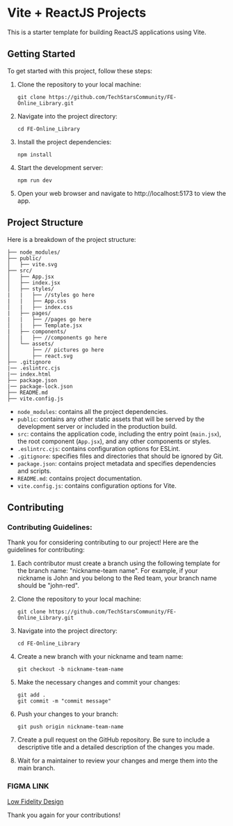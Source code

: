 # Vite + ReactJS Projects

This is a starter template for building ReactJS applications using Vite.

## Getting Started

To get started with this project, follow these steps:

1. Clone the repository to your local machine:

    ```
    git clone https://github.com/TechStarsCommunity/FE-Online_Library.git
    ```

2. Navigate into the project directory:

    ```
    cd FE-Online_Library
    ```

3. Install the project dependencies:

    ```
    npm install
    ```

4. Start the development server:

    ```
    npm run dev
    ```

5. Open your web browser and navigate to http://localhost:5173 to view the app.

## Project Structure

Here is a breakdown of the project structure:

```
├── node_modules/
├── public/
│   ├── vite.svg
├── src/
│   ├── App.jsx
│   ├── index.jsx
│   ├── styles/
|   |   ├── //styles go here
|   |   ├── App.css
│   |   ├── index.css
|   ├── pages/
|   |   ├── //pages go here
│   |   ├── Template.jsx
|   ├── components/
│   |   ├── //components go here
│   └── assets/
│       ├── // pictures go here
│       ├── react.svg
├── .gitignore
|── .eslintrc.cjs
|── index.html
├── package.json
|── package-lock.json
├── README.md
├── vite.config.js
```

-   `node_modules`: contains all the project dependencies.
-   `public`: contains any other static assets that will be served by the development server or included in the production build.
-   `src`: contains the application code, including the entry point (`main.jsx`), the root component (`App.jsx`), and any other components or styles.
-   `.eslintrc.cjs`: contains configuration options for ESLint.
-   `.gitignore`: specifies files and directories that should be ignored by Git.
-   `package.json`: contains project metadata and specifies dependencies and scripts.
-   `README.md`: contains project documentation.
-   `vite.config.js`: contains configuration options for Vite.

## Contributing

### Contributing Guidelines:

Thank you for considering contributing to our project! Here are the guidelines for contributing:

1. Each contributor must create a branch using the following template for the branch name: "nickname-team name". For example, if your nickname is John and you belong to the Red team, your branch name should be "john-red".

2. Clone the repository to your local machine:

    ```
    git clone https://github.com/TechStarsCommunity/FE-Online_Library.git
    ```

3. Navigate into the project directory:

    ```
    cd FE-Online_Library
    ```

4. Create a new branch with your nickname and team name:

    ```
    git checkout -b nickname-team-name
    ```

5. Make the necessary changes and commit your changes:

   ```
   git add .
   git commit -m "commit message"
   ```

6. Push your changes to your branch:

    ```
    git push origin nickname-team-name
    ```

8. Create a pull request on the GitHub repository. Be sure to include a descriptive title and a detailed description of the changes you made.

9. Wait for a maintainer to review your changes and merge them into the main branch.

### FIGMA LINK

[Low Fidelity Design](https://www.figma.com/file/mX7juDzXo4p0qdkuR0VDbL/BooksLab?type=design&node-id=157-184&t=KcvQZIkJeMPElOWT-0)

Thank you again for your contributions!
